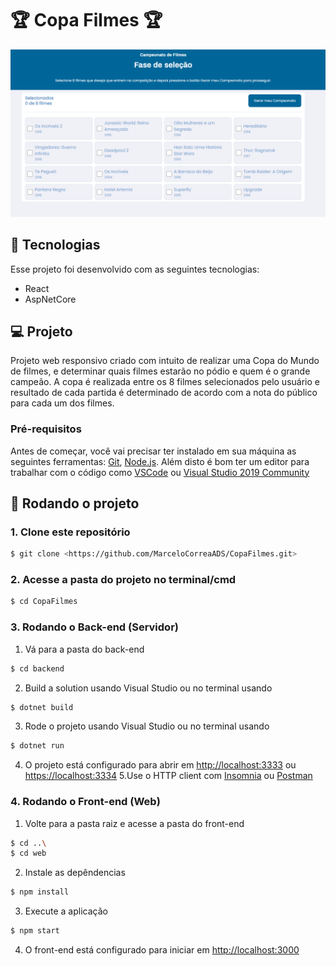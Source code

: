 # 🏆 Copa Filmes 🏆
![Copa Filmes](images/CopaFilmes.PNG)

## 🚀 Tecnologias
Esse projeto foi desenvolvido com as seguintes tecnologias:
- React
- AspNetCore

## 💻 Projeto
Projeto web responsivo criado com intuito de realizar uma Copa do Mundo de filmes, e determinar quais filmes estarão no pódio e quem é o grande campeão. A copa é realizada entre os 8 filmes selecionados pelo usuário e resultado de cada partida é determinado de acordo com a nota do público para cada um dos filmes.

### Pré-requisitos
Antes de começar, você vai precisar ter instalado em sua máquina as seguintes ferramentas:
[Git](https://git-scm.com), [Node.js](https://nodejs.org/en/). 
Além disto é bom ter um editor para trabalhar com o código como [VSCode](https://code.visualstudio.com/) ou [Visual Studio 2019 Community](https://visualstudio.microsoft.com/pt-br/vs/community/)

## 🎲 Rodando o projeto

### 1. Clone este repositório
```bash
$ git clone <https://github.com/MarceloCorreaADS/CopaFilmes.git>
```
### 2. Acesse a pasta do projeto no terminal/cmd
```bash
$ cd CopaFilmes
```

### 3. Rodando o Back-end (Servidor)
1. Vá para a pasta do back-end
```bash
$ cd backend
```
2. Build a solution usando Visual Studio ou no terminal usando
```bash
$ dotnet build
```
3. Rode o projeto usando Visual Studio ou no terminal usando 
```bash
$ dotnet run
```
4. O projeto está configurado para abrir em [http://localhost:3333](http://localhost:3333) ou [https://localhost:3334](https://localhost:3334)
5.Use o HTTP client com [Insomnia](https://insomnia.rest/download/) ou [Postman](https://www.postman.com/)

### 4. Rodando o Front-end (Web)
1. Volte para a pasta raiz e acesse a pasta do front-end
```bash
$ cd ..\
$ cd web
```
2. Instale as depêndencias
```bash
$ npm install
```
3. Execute a aplicação
```bash
$ npm start
```
4. O front-end está configurado para iniciar em [http://localhost:3000](http://localhost:3000)